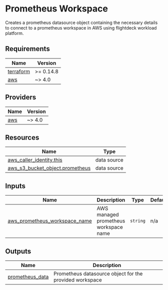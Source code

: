 # Prometheus Workspace

Creates a prometheus datasource object containing the necessary details to connect to a prometheus workspace in AWS using flightdeck workload platform.

<!-- BEGIN_TF_DOCS -->
## Requirements

| Name | Version |
|------|---------|
| <a name="requirement_terraform"></a> [terraform](#requirement\_terraform) | >= 0.14.8 |
| <a name="requirement_aws"></a> [aws](#requirement\_aws) | ~> 4.0 |

## Providers

| Name | Version |
|------|---------|
| <a name="provider_aws"></a> [aws](#provider\_aws) | ~> 4.0 |

## Resources

| Name | Type |
|------|------|
| [aws_caller_identity.this](https://registry.terraform.io/providers/hashicorp/aws/latest/docs/data-sources/caller_identity) | data source |
| [aws_s3_bucket_object.prometheus](https://registry.terraform.io/providers/hashicorp/aws/latest/docs/data-sources/s3_bucket_object) | data source |

## Inputs

| Name | Description | Type | Default | Required |
|------|-------------|------|---------|:--------:|
| <a name="input_aws_prometheus_workspace_name"></a> [aws\_prometheus\_workspace\_name](#input\_aws\_prometheus\_workspace\_name) | AWS managed prometheus workspace name | `string` | n/a | yes |

## Outputs

| Name | Description |
|------|-------------|
| <a name="output_prometheus_data"></a> [prometheus\_data](#output\_prometheus\_data) | Prometheus datasource object for the provided workspace |
<!-- END_TF_DOCS -->